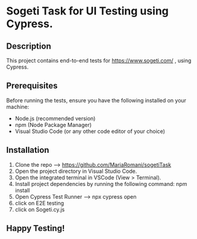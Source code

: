 # Sogeti Task for UI Testing using Cypress.

## Description
This project contains end-to-end tests for https://www.sogeti.com/ , using Cypress.

## Prerequisites
Before running the tests, ensure you have the following installed on your machine:
- Node.js (recommended version)
- npm (Node Package Manager)
- Visual Studio Code (or any other code editor of your choice)

## Installation
1. Clone the repo --> https://github.com/MariaRomani/sogetiTask
2. Open the project directory in Visual Studio Code.
3. Open the integrated terminal in VSCode (View > Terminal).
4. Install project dependencies by running the following command:
npm install
5. Open Cypress Test Runner --> npx cypress open
6. click on E2E testing
7. click on Sogeti.cy.js

## Happy Testing!

